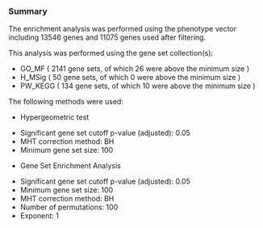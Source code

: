 ### Summary

The enrichment analysis was performed using the phenotype vector including 13546 genes and 11075 genes used after filtering.


This analysis was performed using the gene set collection(s):
- GO_MF ( 2141 gene sets, of which 26 were above the minimum size )
- H_MSig ( 50 gene sets, of which 0 were above the minimum size )
- PW_KEGG ( 134 gene sets, of which 10 were above the minimum size )

The following methods were used:
- Hypergeometric test
 + Significant gene set cutoff p-value (adjusted): 0.05
 + MHT correction method: BH
 + Minimum gene set size: 100

- Gene Set Enrichment Analysis
 + Significant gene set cutoff p-value (adjusted): 0.05
 + Minimum gene set size: 100
 + MHT correction method: BH
 + Number of permutations: 100
 + Exponent: 1
